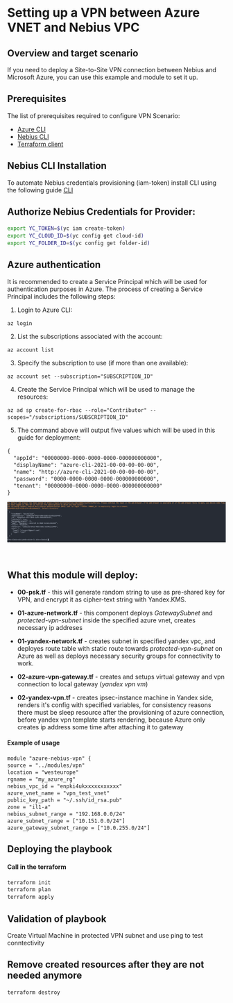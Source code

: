# Setting up a VPN between Azure VNET and Nebius VPC

## Overview and target scenario
If you need to deploy a Site-to-Site VPN connection between Nebius and Microsoft Azure, you can use this example and module to set it up.

## Prerequisites

The list of prerequisites required to configure VPN Scenario: 
- [Azure CLI](https://docs.microsoft.com/en-us/cli/azure/install-azure-cli)
- [Nebius CLI](https://nebius.com/il/docs/cli/operations/install-cli)
- [Terraform client](https://learn.hashicorp.com/tutorials/terraform/install-cli)

## Nebius СLI Installation
To automate Nebius credentials provisioning (iam-token) install CLI using the following guide [CLI](https://nebius.com/il/docs/cli/operations/install-cli)


## Authorize Nebius Credentials for Provider:
```bash
export YC_TOKEN=$(yc iam create-token)
export YC_CLOUD_ID=$(yc config get cloud-id)
export YC_FOLDER_ID=$(yc config get folder-id)
```

## Azure authentication

It is recommended to create a Service Principal which will be used for authentication purposes in Azure.
The process of creating a Service Principal includes the following steps:

1. Login to Azure CLI:
```
az login
```
2. List the subscriptions associated with the account:
```
az account list
```
3. Specify the subscription to use (if more than one available):
```
az account set --subscription="SUBSCRIPTION_ID"
```
4. Create the Service Principal which will be used to manage the resources:
```
az ad sp create-for-rbac --role="Contributor" --scopes="/subscriptions/SUBSCRIPTION_ID"
```
5. The command above will output five values which will be used in this guide for deployment:
```
{
  "appId": "00000000-0000-0000-0000-000000000000",
  "displayName": "azure-cli-2021-00-00-00-00-00",
  "name": "http://azure-cli-2021-00-00-00-00-00",
  "password": "0000-0000-0000-0000-000000000000",
  "tenant": "00000000-0000-0000-0000-000000000000"
}
```
![](./pics/01-azlogin.png)

<br/>

## What this module will deploy:
- **00-psk.tf** - this will generate random string to use as pre-shared key for VPN, and encrypt it as cipher-text string with Yandex.KMS.

- **01-azure-network.tf** - this component deploys *GatewaySubnet* and *protected-vpn-subnet* inside the specified azure vnet, creates necessary ip addreses 
- **01-yandex-network.tf** - creates subnet in specified yandex vpc, and deployes route table with static route towards *protected-vpn-subnet* on Azure as well as deploys necessary security groups for connectivity to work.
- **02-azure-vpn-gateway.tf** - creates and setups virtual gateway and vpn connection to local gateway (*yandex vpn vm*)
- **02-yandex-vpn.tf** - creates ipsec-instance machine in Yandex side, renders it's config with specified variables, for consistency reasons there must be sleep resource after the provisioning of azure connection, before yandex vpn template starts rendering, because Azure only creates ip address some time after attaching it to gateway


#### Example of usage
```HCL
module "azure-nebius-vpn" {
source = "../modules/vpn"
location = "westeurope"
rgname = "my_azure_rg"
nebius_vpc_id = "enpki4ukxxxxxxxxxxx"
azure_vnet_name = "vpn_test_vnet"
public_key_path = "~/.ssh/id_rsa.pub"
zone = "il1-a"
nebius_subnet_range = "192.168.0.0/24"
azure_subnet_range = ["10.151.0.0/24"]
azure_gateway_subnet_range = ["10.0.255.0/24"]
```

## Deploying the playbook
#### Call in the terraform
```bash
terraform init
terraform plan
terraform apply
```

## Validation of playbook
Create Virtual Machine in protected VPN subnet and use ping to test conntectivity

## Remove created resources after they are not needed anymore
```bash
terraform destroy
```


